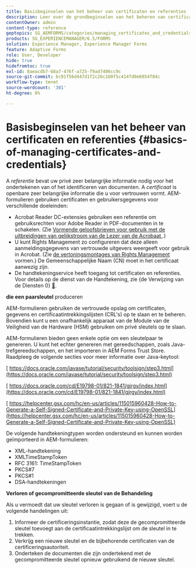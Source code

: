 ```yaml
---
title: Basisbeginselen van het beheer van certificaten en referenties
description: Leer over de grondbeginselen van het beheren van certificaten en geloofsbrieven.
contentOwner: admin
content-type: reference
geptopics: SG_AEMFORMS/categories/managing_certificates_and_credentials
products: SG_EXPERIENCEMANAGER/6.5/FORMS
solution: Experience Manager, Experience Manager Forms
feature: Adaptive Forms
role: User, Developer
hide: true
hidefromtoc: true
exl-id: 8aeacdb7-68a7-476f-a725-f9ad7406cc9c
source-git-commit: bc91f56d447d1f2c26c160f5c414fd0e6054f84c
workflow-type: tm+mt
source-wordcount: '301'
ht-degree: 0%

---
```


# Basisbeginselen van het beheer van certificaten en referenties {#basics-of-managing-certificates-and-credentials}

A *referentie* bevat uw privé zeer belangrijke informatie nodig voor het ondertekenen van of het identificeren van documenten. A *certificaat* is openbare zeer belangrijke informatie die u voor vertrouwen vormt. AEM-formulieren gebruiken certificaten en gebruikersgegevens voor verschillende doeleinden:

* Acrobat Reader DC-extensies gebruiken een referentie om gebruiksrechten voor Adobe Reader in PDF-documenten in te schakelen. (Zie [ Vormende geloofsbrieven voor gebruik met de uitbreidingen van gelijkstroom van de Lezer van de Acrobaat ](/help/forms/using/admin-help/configuring-credentials-acrobat-reader-dc.md#configuring-credentials-for-use-with-acrobat-reader-dc-extensions).)
* U kunt Rights Management zo configureren dat deze alleen aanmeldingsgegevens van vertrouwde uitgevers weergeeft voor gebruik in Acrobat. (Zie [ de vertoningsmontages van Rights Management ](/help/forms/using/admin-help/configuring-client-server-options.md#configure-document-security-display-settings) vormen.) De Gemeenschappelijke Naam (CN) moet in het certificaat aanwezig zijn.
* De handtekeningservice heeft toegang tot certificaten en referenties. Voor details op de dienst van de Handtekening, zie {de Verwijzing van de Diensten 0} [&#128279;](https://www.adobe.com/go/learn_aemforms_services_65).

**die een paarsleutel** produceren

AEM-formulieren gebruiken de vertrouwde opslag om certificaten, gegevens en certificaatintrekkingslijsten (CRL&#39;s) op te slaan en te beheren. Bovendien kunt u een onafhankelijk apparaat van de Module van de Veiligheid van de Hardware (HSM) gebruiken om privé sleutels op te slaan.

AEM-formulieren bieden geen enkele optie om een sleutelpaar te genereren. U kunt het echter genereren met gereedschappen, zoals Java-trefgereedschappen, en het importeren in AEM Forms Trust Store. Raadpleeg de volgende secties voor meer informatie over Java-keytool:

[ https://docs.oracle.com/javase/tutorial/security/toolsign/step3.html](https://docs.oracle.com/javase/tutorial/security/toolsign/step3.html)

[ https://docs.oracle.com/cd/E19798-01/821-1841/gjrgy/index.html](https://docs.oracle.com/cd/E19798-01/821-1841/gjrgy/index.html)

[ https://helpcenter.gsx.com/hc/en-us/articles/115015960428-How-to-Generate-a-Self-Signed-Certificate-and-Private-Key-using-OpenSSL](https://helpcenter.gsx.com/hc/en-us/articles/115015960428-How-to-Generate-a-Self-Signed-Certificate-and-Private-Key-using-OpenSSL)

De volgende handtekeningtypen worden ondersteund en kunnen worden geïmporteerd in AEM-formulieren:

* XML-handtekening
* XMLTimeStampToken
* RFC 3161: TimeStampToken
* PKCS#7
* PKCS#1
* DSA-handtekeningen

**Verloren of gecompromitteerde sleutel van de Behandeling**

Als u vermoedt dat uw sleutel verloren is gegaan of is gewijzigd, voert u de volgende handelingen uit:

1. Informeer de certificeringsinstantie, zodat deze de gecompromitteerde sleutel toevoegt aan de certificaatintrekkingslijst om de sleutel in te trekken.
1. Verkrijg een nieuwe sleutel en de bijbehorende certificaten van de certificeringsautoriteit.
1. Onderteken de documenten die zijn ondertekend met de gecompromitteerde sleutel opnieuw gebruikend de nieuwe sleutel.
